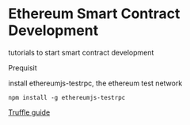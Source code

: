 # Ethereum Smart Contract Development
tutorials to start smart contract development

Prequisit

install ethereumjs-testrpc, the ethereum test network
```
npm install -g ethereumjs-testrpc
```

[Truffle guide](http://truffleframework.com/docs/getting_started/installation)
